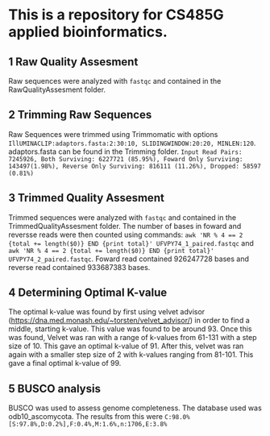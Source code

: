 # This is a repository for CS485G applied bioinformatics. 

## 1 Raw Quality Assesment
Raw sequences were analyzed with `fastqc` and contained in the RawQualityAssesment folder.

## 2 Trimming Raw Sequences
Raw Sequences were trimmed using Trimmomatic with options `IllUMINACLIP:adaptors.fasta:2:30:10, SLIDINGWINDOW:20:20, MINLEN:120`.
adaptors.fasta can be found in the Trimming folder.
`Input Read Pairs: 7245926, Both Surviving: 6227721 (85.95%), Foward Only Surviving: 143497(1.98%), Reverse Only Surviving: 816111 (11.26%), Dropped: 58597 (0.81%)`

## 3 Trimmed Quality Assesment
Trimmed sequences were analyzed with `fastqc` and contained in the TrimmedQualityAssesment folder.
The number of bases in foward and reversse reads were then counted using commands: `awk 'NR % 4 == 2 {total += length($0)} END {print total}' UFVPY74_1_paired.fastqc` and `awk 'NR % 4 == 2 {total += length($0)} END {print total}' UFVPY74_2_paired.fastqc`. Foward read contained 926247728 bases and reverse read contained 933687383 bases.

## 4 Determining Optimal K-value
The optimal k-value was found by first using velvet advisor (https://dna.med.monash.edu/~torsten/velvet_advisor/) in order to find a middle, starting k-value. This value was found to be around 93. Once this was found, Velvet was ran with a range of k-values from 61-131 with a step size of 10. This gave an optimal k-value of 91. After this, velvet was ran again with a smaller step size of 2 with k-values ranging from 81-101. This gave a final optimal k-value of 99.

## 5 BUSCO analysis
BUSCO was used to assess genome completeness. The database used was odb10_ascomycota. The results from this were 
`C:98.0%[S:97.8%,D:0.2%],F:0.4%,M:1.6%,n:1706,E:3.8%`  

